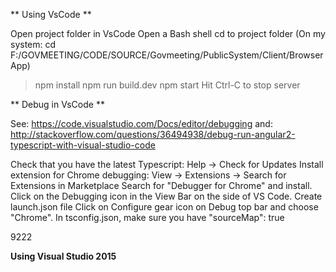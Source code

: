 ** Using VsCode **

Open project folder in VsCode
Open a Bash shell
cd to project folder
 (On my system: cd F:/GOVMEETING/CODE/SOURCE/Govmeeting/PublicSystem/Client/BrowserApp)

> npm install
> npm run build.dev
> npm start
    Hit Ctrl-C to stop server

** Debug in VsCode **

See: https://code.visualstudio.com/Docs/editor/debugging
and: http://stackoverflow.com/questions/36494938/debug-run-angular2-typescript-with-visual-studio-code

Check that you have the latest Typescript: Help -> Check for Updates
Install extension for Chrome debugging:
    View -> Extensions -> Search for Extensions in Marketplace
    Search for "Debugger for Chrome" and install.
Click on the Debugging icon in the View Bar on the side of VS Code.
Create launch.json file
    Click on Configure gear icon on Debug top bar and choose "Chrome".
In tsconfig.json, make sure you have "sourceMap": true


9222













**Using Visual Studio 2015**